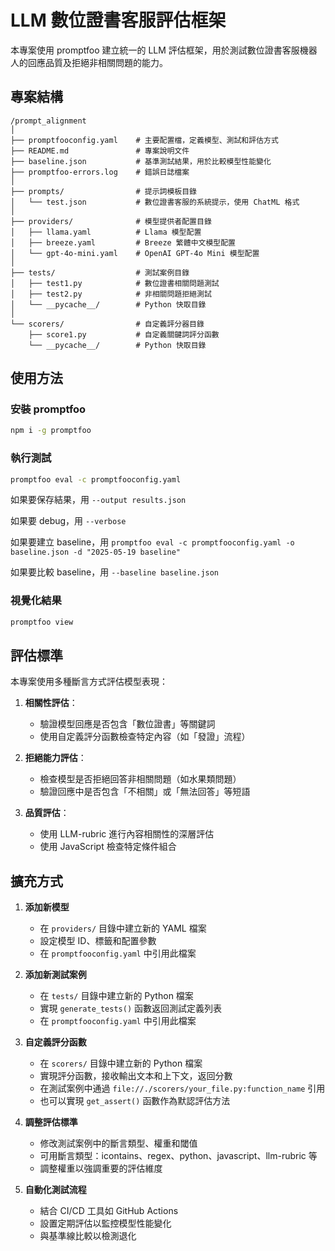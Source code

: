 # LLM 數位證書客服評估框架

本專案使用 promptfoo 建立統一的 LLM 評估框架，用於測試數位證書客服機器人的回應品質及拒絕非相關問題的能力。

## 專案結構
```
/prompt_alignment
│
├── promptfooconfig.yaml    # 主要配置檔，定義模型、測試和評估方式
├── README.md               # 專案說明文件
├── baseline.json           # 基準測試結果，用於比較模型性能變化
├── promptfoo-errors.log    # 錯誤日誌檔案
│
├── prompts/                # 提示詞模板目錄
│   └── test.json           # 數位證書客服的系統提示，使用 ChatML 格式
│
├── providers/              # 模型提供者配置目錄
│   ├── llama.yaml          # Llama 模型配置
│   ├── breeze.yaml         # Breeze 繁體中文模型配置
│   └── gpt-4o-mini.yaml    # OpenAI GPT-4o Mini 模型配置
│
├── tests/                  # 測試案例目錄
│   ├── test1.py            # 數位證書相關問題測試
│   ├── test2.py            # 非相關問題拒絕測試
│   └── __pycache__/        # Python 快取目錄
│
└── scorers/                # 自定義評分器目錄
    ├── score1.py           # 自定義關鍵詞評分函數
    └── __pycache__/        # Python 快取目錄
```

## 使用方法

### 安裝 promptfoo

```bash
npm i -g promptfoo
```

### 執行測試

```bash
promptfoo eval -c promptfooconfig.yaml
```

如果要保存結果，用 `--output results.json`

如果要 debug，用 `--verbose`

如果要建立 baseline，用 `promptfoo eval -c promptfooconfig.yaml -o baseline.json -d "2025-05-19 baseline"`

如果要比較 baseline，用 `--baseline baseline.json`

### 視覺化結果

```bash
promptfoo view
```

## 評估標準

本專案使用多種斷言方式評估模型表現：

1. **相關性評估**：
   - 驗證模型回應是否包含「數位證書」等關鍵詞
   - 使用自定義評分函數檢查特定內容（如「發證」流程）

2. **拒絕能力評估**：
   - 檢查模型是否拒絕回答非相關問題（如水果類問題）
   - 驗證回應中是否包含「不相關」或「無法回答」等短語

3. **品質評估**：
   - 使用 LLM-rubric 進行內容相關性的深層評估
   - 使用 JavaScript 檢查特定條件組合

## 擴充方式

1. **添加新模型**
   - 在 `providers/` 目錄中建立新的 YAML 檔案
   - 設定模型 ID、標籤和配置參數
   - 在 `promptfooconfig.yaml` 中引用此檔案

2. **添加新測試案例**
   - 在 `tests/` 目錄中建立新的 Python 檔案
   - 實現 `generate_tests()` 函數返回測試定義列表
   - 在 `promptfooconfig.yaml` 中引用此檔案

3. **自定義評分函數**
   - 在 `scorers/` 目錄中建立新的 Python 檔案
   - 實現評分函數，接收輸出文本和上下文，返回分數
   - 在測試案例中通過 `file://./scorers/your_file.py:function_name` 引用
   - 也可以實現 `get_assert()` 函數作為默認評估方法

4. **調整評估標準**
   - 修改測試案例中的斷言類型、權重和閾值
   - 可用斷言類型：icontains、regex、python、javascript、llm-rubric 等
   - 調整權重以強調重要的評估維度

5. **自動化測試流程**
   - 結合 CI/CD 工具如 GitHub Actions
   - 設置定期評估以監控模型性能變化
   - 與基準線比較以檢測退化
